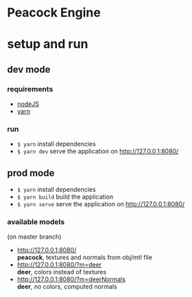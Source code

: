 # Peacock Engine

# setup and run

## dev mode

### requirements

- [nodeJS](https://nodejs.org/en/)
- [yarn](https://yarnpkg.com/)

### run

- `$ yarn` install dependencies
- `$ yarn dev` serve the application on http://127.0.0.1:8080/

## prod mode

- `$ yarn` install dependencies
- `$ yarn build` build the application
- `$ yarn serve` serve the application on http://127.0.0.1:8080/

### available models

(on master branch)

- http://127.0.0.1:8080/ <br>
  **peacock**, textures and normals from obj/mtl file
- http://127.0.0.1:8080/?m=deer <br>
  **deer**, colors instead of textures
- http://127.0.0.1:8080/?m=deerNormals <br>
  **deer**, no colors, computed normals

